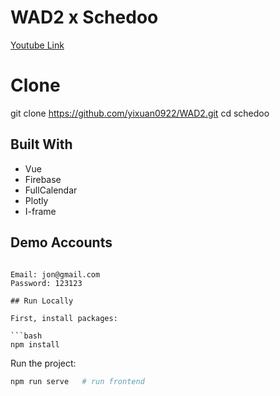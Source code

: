 # WAD2 x Schedoo

[Youtube Link]()

# Clone

git clone https://github.com/yixuan0922/WAD2.git
cd schedoo


## Built With


- Vue
- Firebase
- FullCalendar
- Plotly
- I-frame


## Demo Accounts

```

Email: jon@gmail.com
Password: 123123

## Run Locally

First, install packages:

```bash
npm install
```

Run the project:

```bash
npm run serve   # run frontend
```


